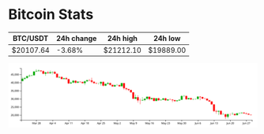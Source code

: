 # Bitcoin Stats

BTC/USDT|24h change|24h high|24h low|
|---|---|---|---|
|$20107.64|-3.68%|$21212.10|$19889.00|

<img src="./chart.svg">
